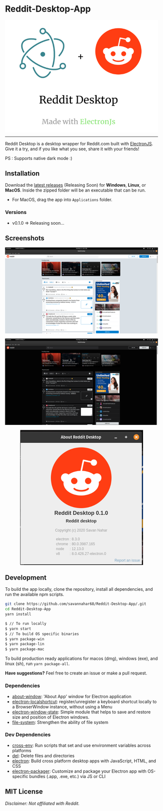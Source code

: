 # Reddit-Desktop-App

<p align="center">
  <img align="center" src="https://raw.githubusercontent.com/savannahar68/Reddit-Desktop-App/master/static/rd_electron_logo.png">
</p>

---

Reddit Desktop is a desktop wrapper for Reddit.com built with [ElectronJS](https://github.com/electron/electron). Give it a try, and if you like what you see, share it with your friends!

PS : Supports native dark mode :)


## Installation

Download the [latest releases](https://github.com/savannahar68/Reddit-Desktop-App/releases) (Releasing Soon) for **Windows**, **Linux**, or **MacOS**. Inside the zipped folder will be an executable that can be run.

- For MacOS, drag the app into `Applications` folder.

### Versions

- v0.1.0 => Releasing soon...

## Screenshots

![two-window](static/img1.png)

![dark-shot](static/img2.png)


<p align="center">
  <img align="center" src="https://raw.githubusercontent.com/savannahar68/Reddit-Desktop-App/master/static/img3.png">
</p>

##  Development

To build the app locally, clone the repository, install all dependencies, and run the available npm scripts.

```sh
git clone https://github.com/savannahar68/Reddit-Desktop-App/.git
cd Reddit-Desktop-App
yarn install
```

```sh
$ // To run locally
$ yarn start
$ // To build OS specific binaries 
$ yarn package-win
$ yarn package-lin
$ yarn package-mac
```

To build production ready applications for macos (dmg), windows (exe), and linux (sh), run `yarn package-all`.

**Have suggestions?** Feel free to create an issue or make a pull request.

### Dependencies

- [about-window](https://ghub.io/about-window): &#39;About App&#39; window for Electron application
- [electron-localshortcut](https://ghub.io/electron-localshortcut): register/unregister a keyboard shortcut locally to a BrowserWindow instance, without using a Menu
- [electron-window-state](https://ghub.io/electron-window-state): Simple module that helps to save and restore size and position of Electron windows.
- [file-system](https://ghub.io/file-system): Strengthen the ability of file system

### Dev Dependencies

- [cross-env](https://ghub.io/cross-env): Run scripts that set and use environment variables across platforms
- [del](https://ghub.io/del): Delete files and directories
- [electron](https://ghub.io/electron): Build cross platform desktop apps with JavaScript, HTML, and CSS
- [electron-packager](https://ghub.io/electron-packager): Customize and package your Electron app with OS-specific bundles (.app, .exe, etc.) via JS or CLI

## MIT License

_Disclaimer: Not affiliated with Reddit._
